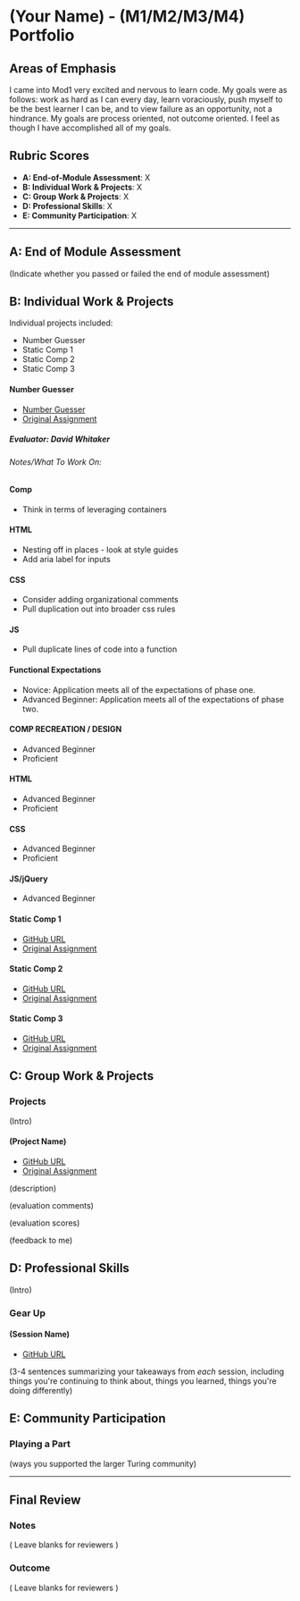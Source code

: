 # (Your Name) - (M1/M2/M3/M4) Portfolio

## Areas of Emphasis

I came into Mod1 very excited and nervous to learn code. My goals were as follows: work as hard as I can every day, learn voraciously, push myself to be the best learner I can be, and to view failure as an opportunity, not a hindrance.  My goals are process oriented, not outcome oriented.  I feel as though I have accomplished all of my goals. 

## Rubric Scores

* **A: End-of-Module Assessment**: X
* **B: Individual Work & Projects**: X
* **C: Group Work & Projects**: X
* **D: Professional Skills**: X
* **E: Community Participation**: X

-----------------------

## A: End of Module Assessment

(Indicate whether you passed or failed the end of module assessment)


## B: Individual Work & Projects

Individual projects included:

 * Number Guesser
 * Static Comp 1
 * Static Comp 2
 * Static Comp 3

#### Number Guesser

* [Number Guesser](https://github.com/seamus-quinn/number_guesser)
* [Original Assignment](http://frontend.turing.io/projects/number-guesser.html)

##### Evaluator: David Whitaker

###### Notes/What To Work On:

#### Comp
  * Think in terms of leveraging containers
#### HTML
  * Nesting off in places - look at style guides
  * Add aria label for inputs
#### CSS
  * Consider adding organizational comments
  * Pull duplication out into broader css rules
#### JS
  * Pull duplicate lines of code into a function
  
#### Functional Expectations 
  * Novice: Application meets all of the expectations of phase one.
  * Advanced Beginner: Application meets all of the expectations of phase two.
#### COMP RECREATION / DESIGN
  * Advanced Beginner
  * Proficient
#### HTML
  * Advanced Beginner
  * Proficient
#### CSS
  * Advanced Beginner
  * Proficient
#### JS/jQuery
  * Advanced Beginner

#### Static Comp 1

* [GitHub URL](https://github.com/seamus-quinn/sq-comp-challenge-1)
* [Original Assignment](http://frontend.turing.io/projects/m1-static-comp-1.html)

#### Static Comp 2

* [GitHub URL](https://github.com/seamus-quinn/sq-comp-challenge-2)
* [Original Assignment](http://frontend.turing.io/projects/m1-static-comp-2.html)

#### Static Comp 3

* [GitHub URL](https://github.com/seamus-quinn/sq-comp-challenge-3)
* [Original Assignment](http://frontend.turing.io/projects/m1-static-comp-3.html)

## C: Group Work & Projects

### Projects

(Intro)

#### (Project Name)

* [GitHub URL]()
* [Original Assignment]()

(description)

(evaluation comments)

(evaluation scores)

(feedback to me)

## D: Professional Skills
(Intro)

### Gear Up
#### (Session Name)

* [GitHub URL]()

(3-4 sentences summarizing your takeaways from _each_ session, including things you're continuing to think about, things you learned, things you're doing differently)

## E: Community Participation

### Playing a Part

(ways you supported the larger Turing community)

------------------

## Final Review

### Notes

( Leave blanks for reviewers )

### Outcome

( Leave blanks for reviewers )
